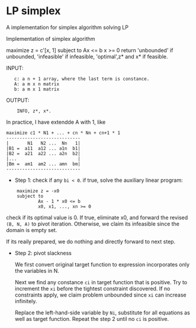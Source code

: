 # LP simplex
A implementation for simplex algorithm solving LP

Implementation of simplex algorithm

 maximize z = c'[x, 1]
 subject to 
        Ax <= b
        x >= 0
 return 'unbounded' if unbounded, 'infeasible' if infeasible, 'optimal',z* and x* if feasible.
 
 INPUT: 
 ```
    c: a n + 1 array, where the last term is constance.
    A: a m x n matrix 
    b: a m x 1 matrix 
```

OUTPUT:

```
    INFO, z*, x*. 
```
In practice, I have extendde A with 1, like

```
maximize c1 * N1 + ... + cn * Nn + cn+1 * 1
----------------------------
|       N1   N2 ...  Nn   1|
|B1 =  a11  a12 ... a1n  b1|
|B2 =  a21  a22 ... a2n  b2|
|...                       |
|Bm =  am1  am2 ... amn  bm|
----------------------------
```

- Step 1: check if any `bi < 0`. if true, solve the auxiliary linear program:
```
    maximize z = -x0
    subject to
            Ax - 1 * x0 <= b
            x0, x1, ..., xn >= 0

```
check if its optimal value is 0. If true, eliminate x0,
and forward the revised `(B, N, A)` to pivot iteration. Otherwise, we claim its infeasible since the domain is empty set.


If its reaily prepared, we do nothing and directly forward to next step.

- Step 2: pivot slackness 
  
    We first convert original target function to expression incorporates only the variables in N.

    Next we find any constance `ci` in target function that is positive. Try to increment the `xi` before the tightest constraint discovered. If no constraints apply, we claim problem unbounded since `xi` can increase infinitely. 

    Replace the left-hand-side variable by `Ni`, substitute for all equations as well as target function. Repeat the step 2 until no `ci` is positive.
